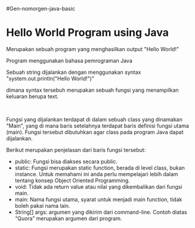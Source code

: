 #Gen-nomorgen-java-basic

<h1>Hello World Program using Java</h1>

<p>Merupakan sebuah program yang menghasilkan output "Hello World!"</p>
<p>Program menggunakan bahasa pemrograman Java</p>
<p>Sebuah string dijalankan dengan menggunakan syntax "system.out.println("Hello World!")"</p>
<p>dimana syntax tersebuh merupakan sebuah fungsi yang menampilkan keluaran berupa text.</p>
<br>
<p>Fungsi yang dijalankan terdapat di dalam sebuah class yang dinamakan "Main", yang di mana baris setelahnya terdapat baris definisi fungsi utama (main). Fungsi tersebut dibutuhkan agar class pada program Java dapat dijalankan.</p>
<p>Berikut merupakan penjelasan dari baris fungsi tersebut:</p>
<ul>
  <li>public: Fungsi bisa diakses secara public.</li>
  <li>static: Fungsi merupakan static function, berada di level class, bukan instance. Untuk memahami ini anda perlu mempelajari lebih dalam tentang konsep Object Oriented Programming.</li>
  <li>void: Tidak ada return value atau nilai yang dikembalikan dari fungsi main.</li>
  <li>main: Nama fungsi utama, syarat untuk menjadi main function, tidak boleh pakai nama lain.</li>
  <li>String[] args: argumen yang dikirim dari command-line. Contoh diatas “Quora” merupakan argumen dari program.</li>
</ul>
